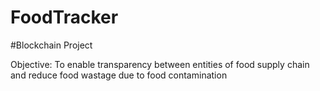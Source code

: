 # FoodTracker
#Blockchain Project

Objective: To enable transparency between entities of food supply chain and reduce food wastage due to food contamination



